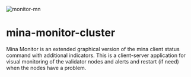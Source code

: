 ![monitor-mn](https://user-images.githubusercontent.com/365108/124631066-b1382800-de8b-11eb-9e7b-eb8f7709299f.jpg)

# mina-monitor-cluster
Mina Monitor is an extended graphical version of the mina client status command with additional indicators. This is a client-server application for visual monitoring of the validator nodes and alerts and restart (if need) when the nodes have a problem.
